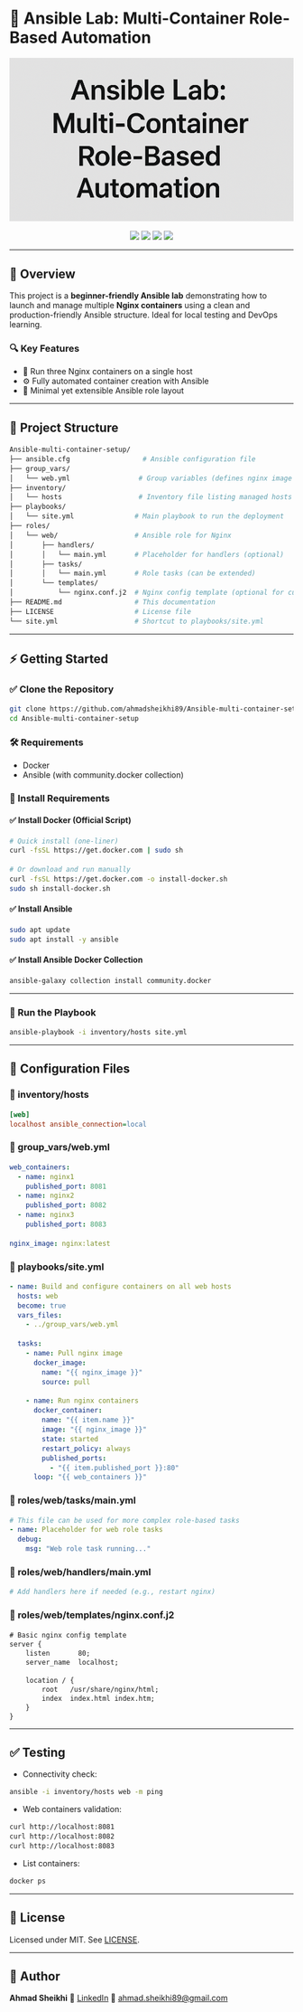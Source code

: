 # 🚀 Ansible Lab: Multi-Container Role-Based Automation

![Banner](https://raw.githubusercontent.com/ahmadsheikhi89/Ansible-multi-container-setup/main/banner.png)

<p align="center">
  <a href="https://www.ansible.com/"><img src="https://img.shields.io/badge/Ansible-Automation-EE0000?logo=ansible&logoColor=white" /></a>
  <a href="https://ubuntu.com/"><img src="https://img.shields.io/badge/Ubuntu-22.04-E95420?logo=ubuntu&logoColor=white" /></a>
  <a href="https://www.docker.com/"><img src="https://img.shields.io/badge/Docker-Containerized-2496ED?logo=docker&logoColor=white" /></a>
  <a href="LICENSE"><img src="https://img.shields.io/badge/License-MIT-green.svg" /></a>
</p>

---

## 📘 Overview

This project is a **beginner-friendly Ansible lab** demonstrating how to launch and manage multiple **Nginx containers** using a clean and production-friendly Ansible structure. Ideal for local testing and DevOps learning.

### 🔍 Key Features

* 🐧 Run three Nginx containers on a single host
* ⚙️ Fully automated container creation with Ansible
* 🧩 Minimal yet extensible Ansible role layout

---

## 🧠 Project Structure

```bash
Ansible-multi-container-setup/
├── ansible.cfg                  # Ansible configuration file
├── group_vars/
│   └── web.yml                 # Group variables (defines nginx image and container config)
├── inventory/
│   └── hosts                   # Inventory file listing managed hosts
├── playbooks/
│   └── site.yml               # Main playbook to run the deployment
├── roles/
│   └── web/                   # Ansible role for Nginx
│       ├── handlers/
│       │   └── main.yml       # Placeholder for handlers (optional)
│       ├── tasks/
│       │   └── main.yml       # Role tasks (can be extended)
│       └── templates/
│           └── nginx.conf.j2  # Nginx config template (optional for customization)
├── README.md                  # This documentation
├── LICENSE                    # License file
└── site.yml                   # Shortcut to playbooks/site.yml
```

---

## ⚡ Getting Started

### ✅ Clone the Repository

```bash
git clone https://github.com/ahmadsheikhi89/Ansible-multi-container-setup.git
cd Ansible-multi-container-setup
```

### 🛠 Requirements

* Docker
* Ansible (with community.docker collection)

### 🧱 Install Requirements

#### ✅ Install Docker (Official Script)

```bash
# Quick install (one-liner)
curl -fsSL https://get.docker.com | sudo sh

# Or download and run manually
curl -fsSL https://get.docker.com -o install-docker.sh
sudo sh install-docker.sh
```

#### ✅ Install Ansible

```bash
sudo apt update
sudo apt install -y ansible
```

#### ✅ Install Ansible Docker Collection

```bash
ansible-galaxy collection install community.docker
```

---

### 🚀 Run the Playbook

```bash
ansible-playbook -i inventory/hosts site.yml
```

---

## 🧾 Configuration Files

### 📄 inventory/hosts

```ini
[web]
localhost ansible_connection=local
```

### 📄 group\_vars/web.yml

```yaml
web_containers:
  - name: nginx1
    published_port: 8081
  - name: nginx2
    published_port: 8082
  - name: nginx3
    published_port: 8083

nginx_image: nginx:latest
```

### 📄 playbooks/site.yml

```yaml
- name: Build and configure containers on all web hosts
  hosts: web
  become: true
  vars_files:
    - ../group_vars/web.yml

  tasks:
    - name: Pull nginx image
      docker_image:
        name: "{{ nginx_image }}"
        source: pull

    - name: Run nginx containers
      docker_container:
        name: "{{ item.name }}"
        image: "{{ nginx_image }}"
        state: started
        restart_policy: always
        published_ports:
          - "{{ item.published_port }}:80"
      loop: "{{ web_containers }}"
```

### 📄 roles/web/tasks/main.yml

```yaml
# This file can be used for more complex role-based tasks
- name: Placeholder for web role tasks
  debug:
    msg: "Web role task running..."
```

### 📄 roles/web/handlers/main.yml

```yaml
# Add handlers here if needed (e.g., restart nginx)
```

### 📄 roles/web/templates/nginx.conf.j2

```nginx
# Basic nginx config template
server {
    listen       80;
    server_name  localhost;

    location / {
        root   /usr/share/nginx/html;
        index  index.html index.htm;
    }
}
```

---

## ✅ Testing

* Connectivity check:

```bash
ansible -i inventory/hosts web -m ping
```

* Web containers validation:

```bash
curl http://localhost:8081
curl http://localhost:8082
curl http://localhost:8083
```

* List containers:

```bash
docker ps
```

---

## 📜 License

Licensed under MIT. See [LICENSE](LICENSE).

---

## 👤 Author

**Ahmad Sheikhi**
🔗 [LinkedIn](https://www.linkedin.com/in/ahmad-sheikhi-42322276/)
📧 [ahmad.sheikhi89@gmail.com](mailto:ahmad.sheikhi89@gmail.com)
